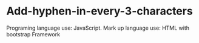 # Add-hyphen-in-every-3-characters
Programing language use: JavaScript. Mark up language use: HTML with bootstrap Framework
